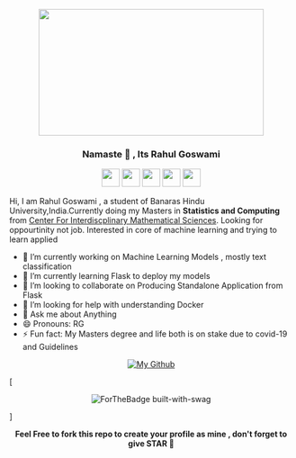 <p align="center"><img height="225" width="400" src="https://github.com/yuvrajiro/yuvrajiro/blob/master/profile.jpg?raw=true"></p>
<h3 align=center> Namaste 🙏 , Its Rahul Goswami </h3> 




<p align=center>
  <a href="twitter.com/distribution_fu"><img  height="32" width="32" src="https://unpkg.com/simple-icons@v3/icons/twitter.svg" /></a>
  <a href="fb.com/yuvrajiro"><img  height="32" width="32" src="https://unpkg.com/simple-icons@v3/icons/facebook.svg" /></a>
  <a href="mailto:yuvrajiro@gmail.com"><img  height="32" width="32" src="https://unpkg.com/simple-icons@v3/icons/gmail.svg" /></a>
  <a href="https://www.linkedin.com/in/yuvrajiro/"><img  height="32" width="32" src="https://unpkg.com/simple-icons@v3/icons/linkedin.svg" /></a>
  <a href="t.me/iroml"><img  height="32" width="32" src="https://unpkg.com/simple-icons@v3/icons/telegram.svg" /></a>
</p>

Hi, I am Rahul Goswami , a student of Banaras Hindu University,India.Currently doing my Masters in  **Statistics and Computing** from [Center For Interdiscplinary Mathematical Sciences](https://www.bhu.ac.in/science/cims/). Looking for oppourtinity not job. Interested in core of machine learning and trying to learn applied  

- 🔭 I’m currently working on Machine Learning Models , mostly text classification
- 🌱 I’m currently learning Flask to deploy my models
- 👯 I’m looking to collaborate on Producing Standalone Application from Flask
- 🤔 I’m looking for help with understanding Docker
- 💬 Ask me about Anything
- 😄 Pronouns: RG 
- ⚡ Fun fact: My Masters degree and life both is on stake due to covid-19 and  Guidelines

[<p align="center">![My Github](https://github-readme-stats.vercel.app/api?username=yuvrajiro&hide_border=true&show_icons=true)</p>]()

[<p align=center>![ForTheBadge built-with-swag](http://ForTheBadge.com/images/badges/built-with-swag.svg)</p>]

<b><p align =center>Feel Free to fork this repo to create your profile as mine , don't forget to give STAR 🌟</p></b>

 
